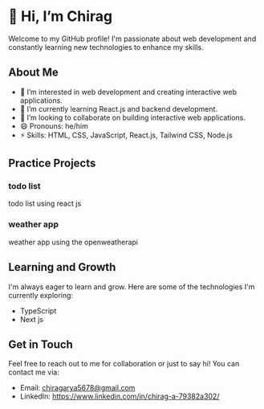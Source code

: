 # 👋 Hi, I’m Chirag

Welcome to my GitHub profile! I'm passionate about web development and constantly learning new technologies to enhance my skills.

## About Me

- 👀 I’m interested in web development and creating interactive web applications.
- 🌱 I’m currently learning React.js and backend development.
- 💞️ I’m looking to collaborate on building interactive web applications.
- 😄 Pronouns: he/him
- ⚡ Skills: HTML, CSS, JavaScript, React.js, Tailwind CSS, Node.js

## Practice Projects

### todo list
todo list using react js 

### weather app
weather app using the openweatherapi 

## Learning and Growth

I'm always eager to learn and grow. Here are some of the technologies I'm currently exploring:

- TypeScript
- Next js

## Get in Touch

Feel free to reach out to me for collaboration or just to say hi! You can contact me via:

- Email: chiragarya5678@gmail.com
- LinkedIn: https://www.linkedin.com/in/chirag-a-79382a302/


<!---
chiragarya67/chiragarya67 is a ✨ special ✨ repository because its `README.md` (this file) appears on your GitHub profile.
You can click the Preview link to take a look at your changes.
--->
